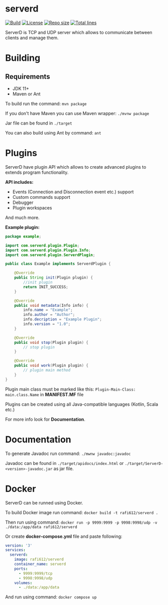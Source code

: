 # serverd

[![Build](https://img.shields.io/github/actions/workflow/status/rafi612/serverd/build.yml?branch=main)](https://github.com/rafi612/serverd/actions/workflows/maven.yml)
[![License](https://img.shields.io/github/license/rafi612/serverd)](https://github.com/rafi612/serverd/blob/main/LICENSE)
[![Repo size](https://img.shields.io/github/repo-size/rafi612/serverd)](https://github.com/rafi612/serverd)
[![Total lines](https://img.shields.io/tokei/lines/github/rafi612/serverd)](https://github.com/rafi612/serverd)

ServerD is TCP and UDP server which allows to communicate between clients and manage them.

# Building
## Requirements
- JDK 11+
- Maven or Ant

To build run the command: `mvn package`

If you don't have Maven you can use Maven wrapper: `./mvnw package`

Jar file can be found in `./target`

You can also build using Ant by command: `ant`

# Plugins
ServerD have plugin API which allows to create advanced plugins to extends program functionality.

**API includes:**
- Events (Connection and Disconnection event etc.) support
- Custom commands support
- Debugger
- Plugin workspaces

And much more.

**Example plugin:**

```java
package example;

import com.serverd.plugin.Plugin;
import com.serverd.plugin.Plugin.Info;
import com.serverd.plugin.ServerdPlugin;

public class Example implements ServerdPlugin {

	@Override
	public String init(Plugin plugin) {
		//init plugin
		return INIT_SUCCESS;
	}

	@Override
	public void metadata(Info info) {
		info.name = "Example";
		info.author = "Author";
		info.decription = "Example Plugin";
		info.version = "1.0";
	}

	@Override
	public void stop(Plugin plugin) {
		// stop plugin
	}

	@Override
	public void work(Plugin plugin) {
		// plugin main method
	}
}
```

Plugin main class must be marked like this: `Plugin-Main-Class: main.class.Name` in **MANIFEST.MF** file

Plugins can be created using all Java-compatible languages (Kotlin, Scala etc.)

For more info look for **Documentation**.

# Documentation

To generate Javadoc run command: `./mwnw javadoc:javadoc`

Javadoc can be found in `./target/apidocs/index.html` or `./target/ServerD-<version>-javadoc.jar` as jar file.

# Docker

ServerD can be runned using Docker. 

To build Docker image run command:
`docker build -t rafi612/serverd .`

Then run using command:
`docker run -p 9999:9999 -p 9998:9998/udp -v ./data:/app/data rafi612/serverd`

Or create **docker-compose.yml** file and paste following:

```yaml
version: '3'
services:
  serverd:
    image: rafi612/serverd
    container_name: serverd
    ports:
      - 9999:9999/tcp
      - 9998:9998/udp
    volumes:
      - ./data:/app/data
```

And run using command: `docker compose up`


